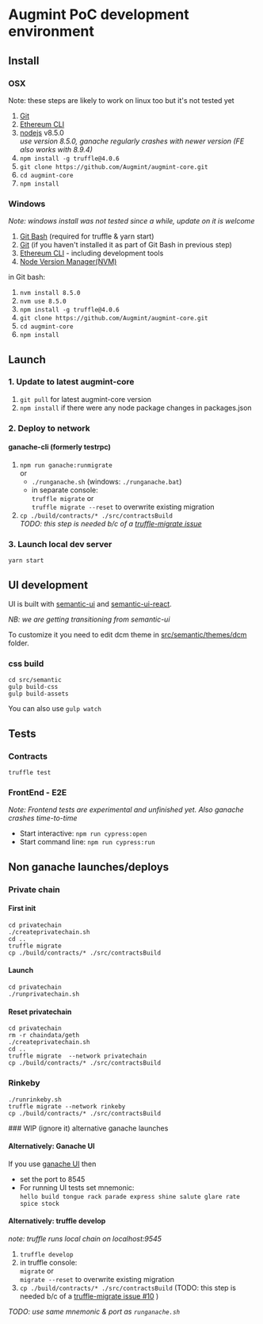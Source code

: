 # Augmint PoC development environment

## Install

### OSX

Note: these steps are likely to work on linux too but it's not tested yet

1. [Git](https://git-scm.com/download)
1. [Ethereum CLI](https://www.ethereum.org/cli)
1. [nodejs](https://nodejs.org/en/download/) v8.5.0  
   _use version 8.5.0, ganache regularly crashes with newer version (FE also works with 8.9.4)_
1. `npm install -g truffle@4.0.6`
1. `git clone https://github.com/Augmint/augmint-core.git`
1. `cd augmint-core`
1. `npm install`

### Windows

_Note: windows install was not tested since a while, update on it is welcome_

1. [Git Bash](https://git-for-windows.github.io/) (required for truffle & yarn start)
1. [Git](https://git-scm.com/download) (if you haven't installed it as part of Git Bash in previous step)
1. [Ethereum CLI](https://www.ethereum.org/cli) - including development tools
1. [Node Version Manager(NVM)](https://github.com/coreybutler/nvm-windows/releases)

in Git bash:

1. `nvm install 8.5.0`
1. `nvm use 8.5.0`
1. `npm install -g truffle@4.0.6`
1. `git clone https://github.com/Augmint/augmint-core.git`
1. `cd augmint-core`
1. `npm install`

## Launch

### 1. Update to latest augmint-core

1. `git pull` for latest augmint-core version
1. `npm install` if there were any node package changes in packages.json

### 2. Deploy to network

#### ganache-cli (formerly testrpc)

1. `npm run ganache:runmigrate`  
   or
    * `./runganache.sh` (windows: `./runganache.bat`)
    * in separate console:  
      `truffle migrate` or  
      `truffle migrate --reset` to overwrite existing migration
1. `cp ./build/contracts/* ./src/contractsBuild`  
   _TODO: this step is needed b/c of a [truffle-migrate issue](https://github.com/trufflesuite/truffle-migrate/issues/10)_

### 3. Launch local dev server

`yarn start`

## UI development

UI is built with [semantic-ui](https://www.semantic-ui.com) and [semantic-ui-react](https://react.semantic-ui.com).

_NB: we are getting transitioning from semantic-ui_

To customize it you need to edit dcm theme in [src/semantic/themes/dcm](src/semantic/themes/dcm) folder.

### css build

```
cd src/semantic
gulp build-css
gulp build-assets
```

You can also use `gulp watch`

## Tests

### Contracts

`truffle test`

### FrontEnd - E2E

_Note: Frontend tests are experimental and unfinished yet. Also ganache crashes time-to-time_

* Start interactive: `npm run cypress:open`
* Start command line: `npm run cypress:run`

## Non ganache launches/deploys

### Private chain

#### First init

```
cd privatechain
./createprivatechain.sh
cd ..
truffle migrate
cp ./build/contracts/* ./src/contractsBuild
```

#### Launch

```
cd privatechain
./runprivatechain.sh
```

#### Reset privatechain

```
cd privatechain
rm -r chaindata/geth
./createprivatechain.sh
cd ..
truffle migrate  --network privatechain
cp ./build/contracts/* ./src/contractsBuild
```

### Rinkeby

```
./runrinkeby.sh
truffle migrate --network rinkeby
cp ./build/contracts/* ./src/contractsBuild
```

### WIP (ignore it) alternative ganache launches

#### Alternatively: Ganache UI

If you use [ganache UI](http://truffleframework.com/ganache/) then

* set the port to 8545
* For running UI tests set mnemonic:  
  `hello build tongue rack parade express shine salute glare rate spice stock`

#### Alternatively: truffle develop

_note: truffle runs local chain on localhost:9545_

1. `truffle develop`
1. in truffle console:  
   `migrate` or  
   `migrate --reset` to overwrite existing migration
1. `cp ./build/contracts/* ./src/contractsBuild` (TODO: this step is needed b/c of a [truffle-migrate issue #10](https://github.com/trufflesuite/truffle-migrate/issues/10) )

_TODO: use same mnemonic & port as `runganache.sh`_
